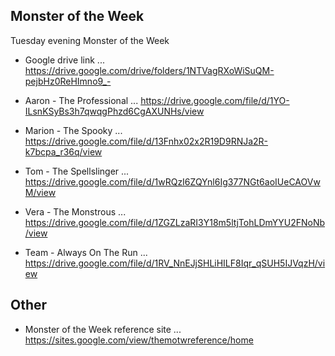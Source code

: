 
## Monster of the Week

Tuesday evening Monster of the Week

* Google drive link ... <a target="_blank" href="https://drive.google.com/drive/folders/1NTVagRXoWiSuQM-pejbHz0ReHImno9_-">https://drive.google.com/drive/folders/1NTVagRXoWiSuQM-pejbHz0ReHImno9_-</a>

* Aaron - The Professional ... <a target="_blank" href="https://drive.google.com/file/d/1YO-ILsnKSyBs3h7qwqgPhzd6CgAXUNHs/view">https://drive.google.com/file/d/1YO-ILsnKSyBs3h7qwqgPhzd6CgAXUNHs/view</a>
* Marion - The Spooky ... <a target="_blank" href="https://drive.google.com/file/d/13Fnhx02x2R19D9RNJa2R-k7bcpa_r36q/view">https://drive.google.com/file/d/13Fnhx02x2R19D9RNJa2R-k7bcpa_r36q/view</a>
* Tom - The Spellslinger ... <a target="_blank" href="https://drive.google.com/file/d/1wRQzI6ZQYnl6Ig377NGt6aoIUeCAOVwM/view">https://drive.google.com/file/d/1wRQzI6ZQYnl6Ig377NGt6aoIUeCAOVwM/view</a>
* Vera - The Monstrous ... <a target="_blank" href="https://drive.google.com/file/d/1ZGZLzaRI3Y18m5ltjTohLDmYYU2FNoNb/view?usp=drive_link">https://drive.google.com/file/d/1ZGZLzaRI3Y18m5ltjTohLDmYYU2FNoNb/view</a>

* Team - Always On The Run ... <a target="_blank" href="https://drive.google.com/file/d/1RV_NnEJjSHLiHILF8Iqr_qSUH5IJVqzH/view">https://drive.google.com/file/d/1RV_NnEJjSHLiHILF8Iqr_qSUH5IJVqzH/view</a>

## Other

* Monster of the Week reference site ... <a target="_blank" href="https://sites.google.com/view/themotwreference/home">https://sites.google.com/view/themotwreference/home</a>
